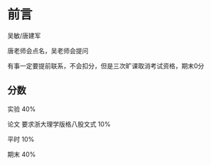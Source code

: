 # 前言

吴敏/唐建军

唐老师会点名，吴老师会提问

有事一定要提前联系，不会扣分，但是三次旷课取消考试资格，期末0分

## 分数

实验	40%

论文	要求浙大理学版格八股文式	10%

平时	10%

期末	40%

